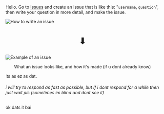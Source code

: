 Hello. Go to [Issues](https://github.com/CodingRedpanda/AMA/issues) and create an Issue that is like this: "`username`, `question`", then write your question in more detail, and make the issue.

![How to write an issue](https://user-images.githubusercontent.com/64909897/119878300-f74ab500-bef7-11eb-9a8a-3dbad28c8e3d.png)

<h1><p align="center">⬇</center></h1>

![Example of an issue](https://user-images.githubusercontent.com/64909897/119878070-ba7ebe00-bef7-11eb-88a7-7f5b47a3c948.png)
<p align="center">What an issue looks like, and how it's made (if u dont already know)</p>

its as ez as dat.

###### i will try to respond as fast as possible, but if i dont respond for a *while* then just wait pls (sometimes im blind and dont see it)

ok dats it
bai
